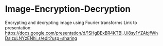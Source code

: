 # Image-Encryption-Decryption
Encrypting and decrypting image using Fourier transforms 
Link to presentation:
https://docs.google.com/presentation/d/1SHgBExBR4KTBl_Ui8sy1YZAbjfWhDslzuLNYzENhi_s/edit?usp=sharing
